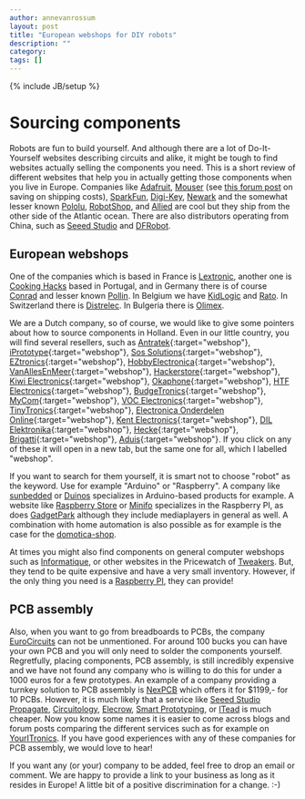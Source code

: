 ```yaml
---
author: annevanrossum
layout: post
title: "European webshops for DIY robots"
description: ""
category: 
tags: []
---
```

{% include JB/setup %}

# Sourcing components

Robots are fun to build yourself. And although there are a lot of Do-It-Yourself websites describing circuits and alike, it might be tough to find websites actually selling the components you need. This is a short review of different websites that help you in actually getting those components when you live in Europe. Companies like [Adafruit](https://www.adafruit.com/), [Mouser](http://www.mouser.com) (see [this forum post](http://forums.adafruit.com/viewtopic.php?f=26&p=84744) on saving on shipping costs), [SparkFun](https://www.sparkfun.com/), [Digi-Key](http://www.digikey.com/), [Newark](http://www.newark.com/) and the somewhat lesser known [Pololu](http://www.pololu.com/), [RobotShop](http://www.robotshop.com/), and [Allied](alliedelec.com) are cool but they ship from the other side of the Atlantic ocean. There are also distributors operating from China, such as [Seeed Studio](http://www.seeedstudio.com/) and [DFRobot](http://www.dfrobot.com/).

## European webshops

One of the companies which is based in France is [Lextronic](www.lextronic.fr), another one is [Cooking Hacks](http://www.cooking-hacks.com/) based in Portugal, and in Germany there is of course [Conrad](http://www.conrad.com/) and lesser known [Pollin](http://www.pollin.de). In Belgium we have [KidLogic](http://www.kidlogic.be/) and [Rato](http://www.rato.be/). In Switzerland there is [Distrelec](https://www.distrelec.com). In Bulgeria there is [Olimex](https://www.olimex.com). 

We are a Dutch company, so of course, we would like to give some pointers about how to source components in Holland. Even in our little country, you will find several resellers, such as [Antratek](http://www.antratek.nl){:target="webshop"}, [iPrototype](https://www.iprototype.nl/){:target="webshop"}, [Sos Solutions](http://sossolutions.nl/){:target="webshop"}, [EZtronics](http://www.eztronics.nl/){:target="webshop"}, [HobbyElectronica](http://www.hobbyelectronica.nl/){:target="webshop"}, [VanAllesEnMeer](http://www.vanallesenmeer.nl/){:target="webshop"}, [Hackerstore](http://www.hackerstore.nl/){:target="webshop"}, [Kiwi Electronics](http://www.kiwi-electronics.nl){:target="webshop"}, [Okaphone](http://www.okaphone.com/){:target="webshop"}, [HTF Electronics](http://www.htfelectronics.nl){:target="webshop"}, [BudgeTronics](http://www.budgetronics.nl/){:target="webshop"}, [MyCom](http://mycom.nl/){:target="webshop"}, [VOC Electronics](http://www.voc-electronics.com/){:target="webshop"}, [TinyTronics](https://www.tinytronics.nl){:target="webshop"}, [Electronica Onderdelen Online](http://www.eoo-bv.nl/){:target="webshop"}, [Kent Electronics](http://www.kent-electronics.nl/){:target="webshop"}, [DIL Elektronika](http://www.dil.nl/){:target="webshop"}, [Hecke](http://www.hecke.com/){:target="webshop"}, [Brigatti](http://brigatti.nl/){:target="webshop"}, [Aduis](http://www.aduis.nl/technische-accessoires-pg33.aspx){:target="webshop"}. If you click on any of these it will open in a new tab, but the same one for all, which I labelled "webshop".

If you want to search for them yourself, it is smart not to choose "robot" as the keyword. Use for example "Arduino" or "Raspberry". A company like [sunbedded](http://www.sunbedded.nl/en/) or [Duinos](http://www.duinos.nl/) specializes in Arduino-based products for example. A website like [Raspberry Store](http://www.raspberrystore.nl/) or [Minifo](http://www.minifo.com/) specializes in the Raspberry PI, as does [GadgetPark](http://www.gadgetpark.nl/) although they include mediaplayers in general as well. A combination with home automation is also possible as for example is the case for the [domotica-shop](http://www.domotica-shop.nl/).

At times you might also find components on general computer webshops such as [Informatique](http://www.informatique.nl/), or other websites in the Pricewatch of [Tweakers](http://tweakers.net). But, they tend to be quite expensive and have a very small inventory. However, if the only thing you need is a [Raspberry PI](http://www.raspberrypi.org/), they can provide!

## PCB assembly

Also, when you want to go from breadboards to PCBs, the company [EuroCircuits](http://www.eurocircuits.com/) can not be unmentioned. For around 100 bucks you can have your own PCB and you will only need to solder the components yourself. Regretfully, placing components, PCB assembly, is still incredibly expensive and we have not found any company who is willing to do this for under a 1000 euros for a few prototypes. An example of a company providing a turnkey solution to PCB assembly is [NexPCB](http://www.nexpcb.com/collections/pcba-turnkey-solution/products/prototype-pcba-turnkey-solution) which offers it for $1199,- for 10 PCBs. However, it is much likely that a service like [Seeed Studio Propagate](http://www.seeedstudio.com/propagate/index.php?controller=estimation&action=calculate), [Circuitology](http://www.circuitology.com/assembly/), [Elecrow](http://www.elecrow.com/pcb-assembly-p-366.html), [Smart Prototyping](http://smart-prototyping.com/), or [ITead](http://imall.iteadstudio.com/open-pcb/pcb-prototyping.html) is much cheaper. Now you know some names it is easier to come across blogs and forum posts comparing the different services such as for example on [YourITronics](http://www.youritronics.com/seeed-studio-vs-itead-studio-vs-osh-park/). If you have good experiences with any of these companies for PCB assembly, we would love to hear!

If you want any (or your) company to be added, feel free to drop an email or comment. We are happy to provide a link to your business as long as it resides in Europe! A little bit of a positive discrimination for a change. :-) 

